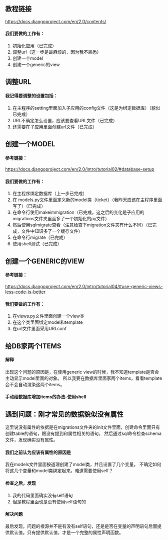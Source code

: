 ## 教程链接
https://docs.djangoproject.com/en/2.0/contents/

#### 我们要做的工作有：
1.	初始化应用（已完成）
2.	调整url（这一步是最麻烦的，因为我不熟悉）
3.	创建一个model
4.	创建一个generic的view

## 调整URL
#### 我记得要调整的设置包括：
1.	在主程序的setting里面加入子应用的config文件（这是为绑定数据库）（貌似已完成）
2.	URL不确定怎么设置，应该要查看URL文件（已完成）
3.	还需要在子应用里面创建url文件（已完成）


## 创建一个MODEL
#### 参考链接：
https://docs.djangoproject.com/en/2.0/intro/tutorial02/#database-setup 

#### 我们要做的工作有：
1.	在主程序绑定数据库（上一步已完成）
2.	在 models.py文件里面定义新的model类（ticket）（我昨天应该在主程序里面写了）（已完成）
3.	在命令行使用makeimmigration（已完成，这之后的变化是子应用的migrations文件夹里面多了一个初始化的py文件）
4.	然后使用sqlmigrate查看（注意检查下migration文件夹有什么不同）（已完成，文件中知识多了一个缓存文件）
5.	在命令行migrate（已完成）
6.	使用shell测试（已完成）

## 创建一个GENERIC的VIEW
#### 参考链接：
https://docs.djangoproject.com/en/2.0/intro/tutorial04/#use-generic-views-less-code-is-better

#### 我们要做的工作有：
1.	在views.py文件里面创建一个view类
2.	在这个类里面绑定model和template
3.	在url文件里面采用URLconf

## 给DB家两个ITEMS
#### 解释
出现这个问题的原因是，在使用generic view的时候，我不知道template是否会主动显示model里面的对象。
所以我要在数据库里面家两个items，看看template会不会自动渲染这两个items。

#### 手动给数据库增加items的办法-使用shell

## 遇到问题：刚才常见的数据貌似没有属性
这里说没有属性的依据是在migrations文件夹的init文件里面，创建命令里面只有创建table的语句，跟没有提到和属性相关的语句。
然后通过sql命令检查schema文件，发现确实没有属性。

#### 我们之前认为应该有属性的原因是
我在models文件里面按道理创建了model类，并且设置了几个变量。
不确定如何将这几个变量和model类绑定起来。难道需要使用self？

#### 检查之后，发现
1.	我的代码里面确实没有self语句
2.	但是教程里面也是没有使用self语句的

#### 解决问题
最后发现，问题的根源并不是有没有self语句，还是是否在变量的声明语句后面提供默认值。只有提供默认值，才是一个完整的属性声明函数。


